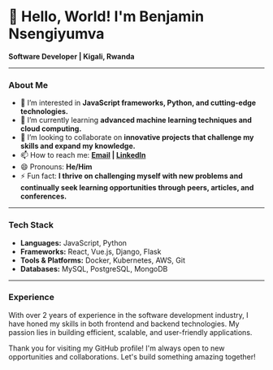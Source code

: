 # 👋 Hello, World! I'm Benjamin Nsengiyumva

**Software Developer | Kigali, Rwanda**

---

### About Me
- 👀 I’m interested in **JavaScript frameworks, Python, and cutting-edge technologies.**
- 🌱 I’m currently learning **advanced machine learning techniques and cloud computing.**
- 💞️ I’m looking to collaborate on **innovative projects that challenge my skills and expand my knowledge.**
- 📫 How to reach me: **[Email](mailto:nsegiyumvabenjie@gmail.com) | [LinkedIn](https://www.linkedin.com/in/benjamin-nsengiyumva)**
- 😄 Pronouns: **He/Him**
- ⚡ Fun fact: **I thrive on challenging myself with new problems and continually seek learning opportunities through peers, articles, and conferences.**

---

### Tech Stack
- **Languages:** JavaScript, Python
- **Frameworks:** React, Vue.js, Django, Flask
- **Tools & Platforms:** Docker, Kubernetes, AWS, Git
- **Databases:** MySQL, PostgreSQL, MongoDB

---

### Experience
With over 2 years of experience in the software development industry, I have honed my skills in both frontend and backend technologies. My passion lies in building efficient, scalable, and user-friendly applications.



Thank you for visiting my GitHub profile! I'm always open to new opportunities and collaborations. Let's build something amazing together!
